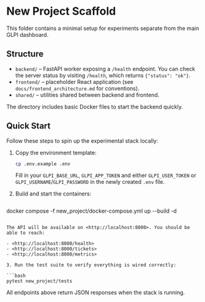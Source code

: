 # New Project Scaffold

This folder contains a minimal setup for experiments separate from the main GLPI dashboard.

## Structure

- `backend/` – FastAPI worker exposing a `/health` endpoint.
  You can check the server status by visiting `/health`, which returns
  `{"status": "ok"}`.
- `frontend/` – placeholder React application (see `docs/frontend_architecture.md` for conventions).
- `shared/` – utilities shared between backend and frontend.

The directory includes basic Docker files to start the backend quickly.

## Quick Start

Follow these steps to spin up the experimental stack locally:

1. Copy the environment template:

   ```bash
   cp .env.example .env
   ```

   Fill in your `GLPI_BASE_URL`, `GLPI_APP_TOKEN` and either
   `GLPI_USER_TOKEN` or `GLPI_USERNAME`/`GLPI_PASSWORD` in the newly
   created `.env` file.

2. Build and start the containers:

   ```bash
docker compose -f new_project/docker-compose.yml up --build -d
   ```

   The API will be available on <http://localhost:8000>. You should be
   able to reach:

   - <http://localhost:8000/health>
   - <http://localhost:8000/tickets>
   - <http://localhost:8000/metrics>

3. Run the test suite to verify everything is wired correctly:

   ```bash
   pytest new_project/tests
   ```

All endpoints above return JSON responses when the stack is running.
